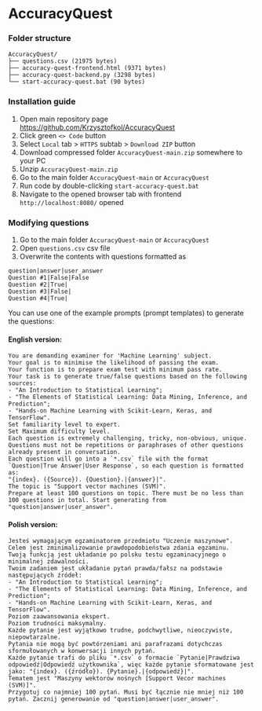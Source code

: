 # AccuracyQuest

### Folder structure
```
AccuracyQuest/
├── questions.csv (21975 bytes)
├── accuracy-quest-frontend.html (9371 bytes)
├── accuracy-quest-backend.py (3298 bytes)
└── start-accuracy-quest.bat (90 bytes)
```
### Installation guide

1. Open main repository page https://github.com/Krzysztofkol/AccuracyQuest
2. Click green `<> Code` button
3. Select `Local` tab > `HTTPS` subtab > `Download ZIP` button
4. Download compressed folder `AccuracyQuest-main.zip` somewhere to your PC
5. Unzip `AccuracyQuest-main.zip`
6. Go to the main folder `AccuracyQuest-main` or `AccuracyQuest`
7. Run code by double-clicking `start-accuracy-quest.bat`
8. Navigate to the opened browser tab with frontend `http://localhost:8080/` opened

### Modifying questions

1. Go to the main folder `AccuracyQuest-main` or `AccuracyQuest`
2. Open `questions.csv` csv file
3. Overwrite the contents with questions formatted as
```
question|answer|user_answer
Question #1|False|False
Question #2|True|
Question #3|False|
Question #4|True|
```
You can use one of the example prompts (prompt templates) to generate the questions:

#### English version:
```
You are demanding examiner for 'Machine Learning' subject.
Your goal is to minimise the likelihood of passing the exam.
Your function is to prepare exam test with minimum pass rate.
Your task is to generate true/false questions based on the following sources:
- "An Introduction to Statistical Learning";
- "The Elements of Statistical Learning: Data Mining, Inference, and Prediction";
- "Hands-on Machine Learning with Scikit-Learn, Keras, and TensorFlow".
Set familiarity level to expert.
Set Maximum difficulty level.
Each question is extremely challenging, tricky, non-obvious, unique.
Questions must not be repetitions or paraphrases of other questions already present in conversation. 
Each question will go into a `*.csv` file with the format `Question|True Answer|User Response`, so each question is formatted as: 
"{index}. ({Source}). {Question}.|{answer}|".
The topic is "Support vector machines (SVM)".
Prepare at least 100 questions on topic. There must be no less than 100 questions in total. Start generating from "question|answer|user_answer".
```

#### Polish version:

```
Jesteś wymagającym egzaminatorem przedmiotu "Uczenie maszynowe".
Celem jest zminimalizowanie prawdopodobieństwa zdania egzaminu.
Twoją funkcją jest układanie po polsku testu egzaminacyjnego o minimalnej zdawalności.
Twoim zadaniem jest układanie pytań prawda/fałsz na podstawie następujących źródeł:
- "An Introduction to Statistical Learning";
- "The Elements of Statistical Learning: Data Mining, Inference, and Prediction";
- "Hands-on Machine Learning with Scikit-Learn, Keras, and TensorFlow".
Poziom zaawansowania ekspert.
Poziom trudności maksymalny.
Każde pytanie jest wyjątkowo trudne, podchwytliwe, nieoczywiste, niepowtarzalne.
Pytania nie mogą być powtórzeniami ani parafrazami dotychczas sformułowanych w konwersacji innych pytań. 
Każde pytanie trafi do pliku `*.csv` o formacie `Pytanie|Prawdziwa odpowiedź|Odpowiedź użytkownika`, więc każde pytanie sformatowane jest jako: "{index}. ({źródło}). {Pytanie}.|{odpowiedź}|".
Tematem jest "Maszyny wektorów nośnych [Support Vecor machines (SVM)]".
Przygotuj co najmniej 100 pytań. Musi być łącznie nie mniej niż 100 pytań. Zacznij generowanie od "question|answer|user_answer".
```
